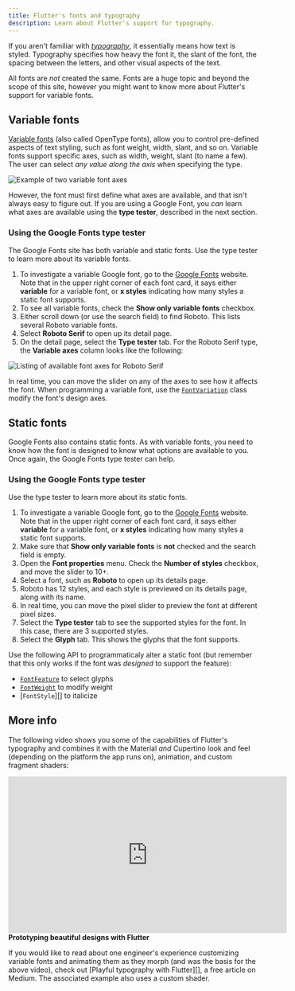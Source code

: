 ```yaml
---
title: Flutter's fonts and typography
description: Learn about Flutter's support for typography.
---
```


If you aren't familiar with [_typography_][], it essentially
means how text is styled. Typography specifies how heavy
the font it, the slant of the font, the spacing between
the letters, and other visual aspects of the text.

All fonts are _not_ created the same. Fonts are a huge
topic and beyond the scope of this site, however you
might want to know more about Flutter's support for
variable fonts.

## Variable fonts

[Variable fonts][] (also called OpenType fonts),
allow you to control pre-defined aspects of text styling,
such as font weight, width, slant, and so on.
Variable fonts support specific axes, such as width,
weight, slant (to name a few). The user can select
_any value along the axis_ when specifying the type.

<img src='/assets/images/docs/development/ui/typography/variable-font-axes.png'
class="mw-100" alt="Example of two variable font axes">

However, the font must first define what axes are available,
and that isn't always easy to figure out. If you are using
a Google Font, you _can_ learn what axes are available using
the **type tester**, described in the next section.

### Using the Google Fonts type tester

The Google Fonts site has both variable and static fonts.
Use the type tester to learn more about its variable fonts.

1. To investigate a variable Google font, go to the [Google Fonts][]
   website. Note that in the upper right corner of each font card,
   it says either **variable** for a variable font, or
   **x styles** indicating how many styles a static
   font supports.
1. To see all variable fonts, check the **Show only variable fonts**
   checkbox.
1. Either scroll down (or use the search field) to find Roboto.
   This lists several Roboto variable fonts.
1. Select **Roboto Serif** to open up its detail page.
1. On the detail page, select the **Type tester** tab. For the
   Roboto Serif type, the **Variable axes** column looks like the following:

<img src='/assets/images/docs/development/ui/typography/roboto-serif-font-axes.png'
class="mw-100" alt="Listing of available font axes for Roboto Serif">

In real time, you can move the slider on any of the axes to
see how it affects the font. When programming a variable font,
use the [`FontVariation`][] class modify the font's design axes.

[Google Fonts]: https://fonts.google.com/

## Static fonts

Google Fonts also contains static fonts. As with variable fonts,
you need to know how the font is designed to know what options
are available to you.
Once again, the Google Fonts type tester can help.

### Using the Google Fonts type tester

Use the type tester to learn more about its static fonts.

1. To investigate a variable Google font, go to the [Google Fonts][]
   website. Note that in the upper right corner of each font card,
   it says either **variable** for a variable font, or
   **x styles** indicating how many styles a static
   font supports.
1. Make sure that **Show only variable fonts** is **not** checked
   and the search field is empty.
1. Open the **Font properties** menu. Check the **Number of styles**
   checkbox, and move the slider to 10+.
1. Select a font, such as **Roboto** to open up its details page.
1. Roboto has 12 styles, and each style is previewed on its details
   page, along with its name.
1. In real time, you can move the pixel slider to preview the font at
   different pixel sizes.
1. Select the **Type tester** tab to see the supported styles for
   the font. In this case, there are 3 supported styles.
1. Select the **Glyph** tab. This shows the glyphs that the
   font supports.

Use the following API to programmaticaly alter a static font
(but remember that this only works if the font was _designed_
to support the feature):

* [`FontFeature`][] to select glyphs
* [`FontWeight`][] to modify weight
* [`FontStyle`][] to italicize

## More info

The following video shows you some of the capabilities
of Flutter's typography and combines it with the Material
_and_ Cupertino look and feel (depending on the platform
the app runs on), animation, and custom fragment shaders:

<iframe width="560" height="315" src="https://www.youtube.com/embed/sA5MRFFUuOU" title="YouTube video player" frameborder="0" allow="accelerometer; autoplay; clipboard-write; encrypted-media; gyroscope; picture-in-picture; web-share" allowfullscreen></iframe>
<b>Prototyping beautiful designs with Flutter</b>

If you would like to read about one engineer's experience
customizing variable fonts and animating them as they
morph (and was the basis for the above video),
check out [Playful typography with Flutter][],
a free article on Medium. The associated example also
uses a custom shader. 

[`FontFeature`]: {{site.api}}/flutter/dart-ui/FontFeature-class.html
[`FontVariation`]: {{site.api}}/flutter/dart-ui/FontVariation-class.html
[`FontWeight`]: {{site.api}}/flutter/dart-ui/FontWeight-class.html
[article]: {{site.flutter-medium}}/playful-typography-with-flutter-f030385058b4
[_typography_]: https://en.wikipedia.org/wiki/Typography
[Variable fonts]: https://fonts.google.com/knowledge/introducing_type/introducing_variable_fonts
